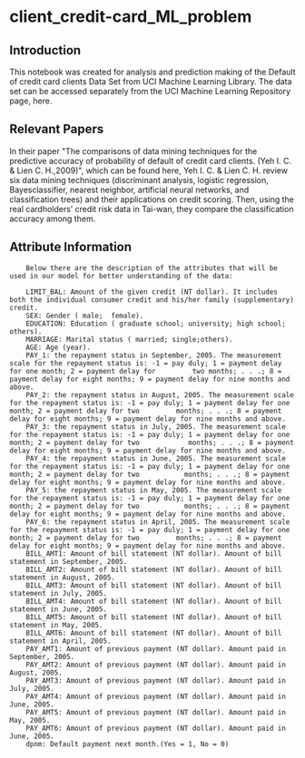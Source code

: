 # client_credit-card_ML_problem


## Introduction
This notebook was created for analysis and prediction making of the Default of credit card clients Data Set from UCI Machine Learning Library. The data set can be accessed separately from the UCI Machine Learning Repository page, here.





## Relevant Papers
In their paper "The comparisons of data mining techniques for the predictive accuracy of probability of default of credit card clients. (Yeh I. C. & Lien C. H.,2009)", which can be found here, Yeh I. C. & Lien C. H. review six data mining techniques (discriminant analysis, logistic regression, Bayesclassifier, nearest neighbor, artificial neural networks, and classification trees) and their applications on credit scoring. Then, using the real cardholders’ credit risk data in Tai-wan, they compare the classification accuracy among them.







## Attribute Information
        Below there are the description of the attributes that will be used in our model for better understanding of the data:

        LIMIT_BAL: Amount of the given credit (NT dollar). It includes both the individual consumer credit and his/her family (supplementary) credit.
        SEX: Gender ( male;  female).
        EDUCATION: Education ( graduate school; university; high school; others).
        MARRIAGE: Marital status ( married; single;others).
        AGE: Age (year).
        PAY_1: the repayment status in September, 2005. The measurement scale for the repayment status is: -1 = pay duly; 1 = payment delay for one month; 2 = payment delay for         two months; . . .; 8 = payment delay for eight months; 9 = payment delay for nine months and above.
        PAY_2: the repayment status in August, 2005. The measurement scale for the repayment status is: -1 = pay duly; 1 = payment delay for one month; 2 = payment delay for two         months; . . .; 8 = payment delay for eight months; 9 = payment delay for nine months and above.
        PAY_3: the repayment status in July, 2005. The measurement scale for the repayment status is: -1 = pay duly; 1 = payment delay for one month; 2 = payment delay for two            months; . . .; 8 = payment delay for eight months; 9 = payment delay for nine months and above.
        PAY_4: the repayment status in June, 2005. The measurement scale for the repayment status is: -1 = pay duly; 1 = payment delay for one month; 2 = payment delay for two           months; . . .; 8 = payment delay for eight months; 9 = payment delay for nine months and above.
        PAY_5: the repayment status in May, 2005. The measurement scale for the repayment status is: -1 = pay duly; 1 = payment delay for one month; 2 = payment delay for two           months; . . .; 8 = payment delay for eight months; 9 = payment delay for nine months and above.
        PAY_6: the repayment status in April, 2005. The measurement scale for the repayment status is: -1 = pay duly; 1 = payment delay for one month; 2 = payment delay for two         months; . . .; 8 = payment delay for eight months; 9 = payment delay for nine months and above.
        BILL_AMT1: Amount of bill statement (NT dollar). Amount of bill statement in September, 2005.
        BILL_AMT2: Amount of bill statement (NT dollar). Amount of bill statement in August, 2005.
        BILL_AMT3: Amount of bill statement (NT dollar). Amount of bill statement in July, 2005.
        BILL_AMT4: Amount of bill statement (NT dollar). Amount of bill statement in June, 2005.
        BILL_AMT5: Amount of bill statement (NT dollar). Amount of bill statement in May, 2005.
        BILL_AMT6: Amount of bill statement (NT dollar). Amount of bill statement in April, 2005.
        PAY_AMT1: Amount of previous payment (NT dollar). Amount paid in September, 2005.
        PAY_AMT2: Amount of previous payment (NT dollar). Amount paid in August, 2005.
        PAY_AMT3: Amount of previous payment (NT dollar). Amount paid in July, 2005.
        PAY_AMT4: Amount of previous payment (NT dollar). Amount paid in June, 2005.
        PAY_AMT5: Amount of previous payment (NT dollar). Amount paid in May, 2005.
        PAY_AMT6: Amount of previous payment (NT dollar). Amount paid in June, 2005.
        dpnm: Default payment next month.(Yes = 1, No = 0)
